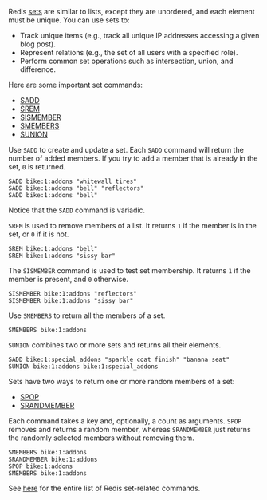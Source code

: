 Redis [sets](https://redis.io/docs/data-types/sets/) are similar to lists, except they are unordered, and each element must be unique. You can use sets to:

- Track unique items (e.g., track all unique IP addresses accessing a given blog post).
- Represent relations (e.g., the set of all users with a specified role).
- Perform common set operations such as intersection, union, and difference.

Here are some important set commands:

- [SADD](https://redis.io/commands/sadd)
- [SREM](https://redis.io/commands/srem)
- [SISMEMBER](https://redis.io/commands/sismember)
- [SMEMBERS](https://redis.io/commands/smembers)
- [SUNION](https://redis.io/commands/sunion)

Use `SADD` to create and update a set. Each `SADD` command will return the number of added members. If you try to add a member that is already in the set, `0` is returned.

```redis Create a set
SADD bike:1:addons "whitewall tires"
SADD bike:1:addons "bell" "reflectors"
SADD bike:1:addons "bell"
```

Notice that the `SADD` command is variadic.

`SREM` is used to remove members of a list. It returns `1` if the member is in the set, or `0` if it is not.

```redis Remove set members
SREM bike:1:addons "bell"
SREM bike:1:addons "sissy bar"
```

The `SISMEMBER` command is used to test set membership. It returns `1` if the member is present, and `0` otherwise.

```redis Test set membership
SISMEMBER bike:1:addons "reflectors"
SISMEMBER bike:1:addons "sissy bar"
```

Use `SMEMBERS` to return all the members of a set.

```redis Get set members
SMEMBERS bike:1:addons
```

`SUNION` combines two or more sets and returns all their elements.

```redis SUNION usage
SADD bike:1:special_addons "sparkle coat finish" "banana seat"
SUNION bike:1:addons bike:1:special_addons
```

Sets have two ways to return one or more random members of a set:

- [SPOP](https://redis.io/commands/spop)
- [SRANDMEMBER](https://redis.io/commands/srandmember)

Each command takes a key and, optionally, a count as arguments. `SPOP` removes and returns a random member, whereas `SRANDMEMBER` just returns the randomly selected members without removing them.

```redis SPOP/SRANDMEMBER usage
SMEMBERS bike:1:addons
SRANDMEMBER bike:1:addons
SPOP bike:1:addons
SMEMBERS bike:1:addons
```

See [here](https://redis.io/commands/?group=set) for the entire list of Redis set-related commands.
